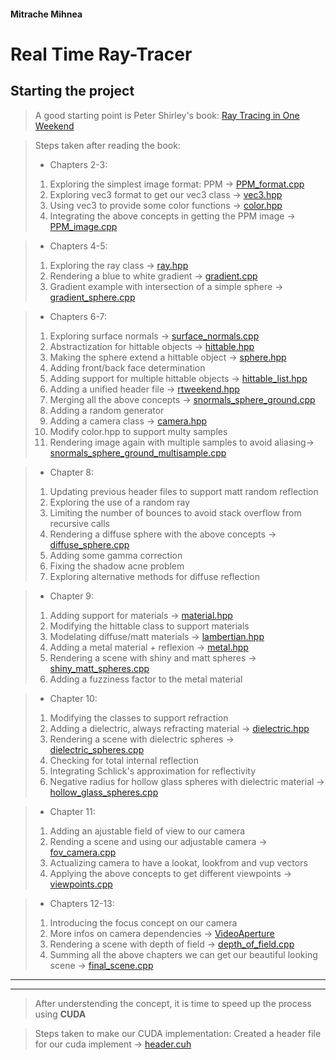 #### Mitrache Mihnea

# Real Time Ray-Tracer

## Starting the project
> A good starting point is Peter Shirley's book: [Ray Tracing in One Weekend](https://raytracing.github.io/books/RayTracingInOneWeekend.html)

> Steps taken after reading the book:
> * Chapters 2-3:
> 1. Exploring the simplest image format: PPM -> [PPM_format.cpp](InOneWeekend/Chapters2-3/PPM_format.cpp)
> 2. Exploring vec3 format to get our vec3 class -> [vec3.hpp](InOneWeekend/Chapters2-3/vec3.hpp)
> 3. Using vec3 to provide some color functions -> [color.hpp](InOneWeekend/Chapters2-3/color.hpp)
> 4. Integrating the above concepts in getting the PPM image -> [PPM_image.cpp](InOneWeekend/Chapters2-3/PPM_image.cpp)

> * Chapters 4-5:
> 1. Exploring the ray class -> [ray.hpp](InOneWeekend/Chapters4-5/ray.hpp)
> 2. Rendering a blue to white gradient -> [gradient.cpp](InOneWeekend/Chapters4-5/gradient.cpp)
> 3. Gradient example with intersection of a simple sphere -> [gradient_sphere.cpp](InOneWeekend/Chapters4-5/gradient_sphere.cpp)

> * Chapters 6-7:
> 1. Exploring surface normals -> [surface_normals.cpp](InOneWeekend/Chapters6-7/surface_normals.cpp)
> 2. Abstractization for hittable objects -> [hittable.hpp](InOneWeekend/Chapters6-7/hittable.hpp)
> 3. Making the sphere extend a hittable object -> [sphere.hpp](InOneWeekend/Chapters6-7/sphere.hpp)
> 4. Adding front/back face determination
> 5. Adding support for multiple hittable objects -> [hittable_list.hpp](InOneWeekend/Chapters6-7/hittable_list.hpp)
> 6. Adding a unified header file -> [rtweekend.hpp](InOneWeekend/Chapters6-7/rtweekend.hpp)
> 7. Merging all the above concepts -> [snormals_sphere_ground.cpp](InOneWeekend/Chapters6-7/snormals_sphere_ground.cpp)
> 8. Adding a random generator
> 9. Adding a camera class -> [camera.hpp](InOneWeekend/Chapters6-7/camera.hpp)
> 10. Modify color.hpp to support multy samples
> 11. Rendering image again with multiple samples to avoid aliasing-> [snormals_sphere_ground_multisample.cpp](InOneWeekend/Chapters6-7/snormals_sphere_ground_multisample.cpp)

> * Chapter 8:
> 1. Updating previous header files to support matt random reflection
> 2. Exploring the use of a random ray
> 3. Limiting the number of bounces to avoid stack overflow from recursive calls
> 4. Rendering a diffuse sphere with the above concepts -> [diffuse_sphere.cpp](InOneWeekend/Chapter8/diffuse_sphere.cpp)
> 5. Adding some gamma correction
> 6. Fixing the shadow acne problem
> 7. Exploring alternative methods for diffuse reflection

> * Chapter 9:
> 1. Adding support for materials -> [material.hpp](InOneWeekend/Chapter9/material.hpp)
> 2. Modifying the hittable class to support materials
> 3. Modelating diffuse/matt materials -> [lambertian.hpp](InOneWeekend/Chapter9/lambertian.hpp)
> 4. Adding a metal material + reflexion -> [metal.hpp](InOneWeekend/Chapter9/metal.hpp)
> 5. Rendering a scene with shiny and matt spheres -> [shiny_matt_spheres.cpp](InOneWeekend/Chapter9/shiny_matt_spheres.cpp)
> 6. Adding a fuzziness factor to the metal material

> * Chapter 10:
> 1. Modifying the classes to support refraction
> 2. Adding a dielectric, always refracting material -> [dielectric.hpp](InOneWeekend/Chapter10/dielectric.hpp)
> 3. Rendering a scene with dielectric spheres -> [dielectric_spheres.cpp](InOneWeekend/Chapter10/dielectric_spheres.cpp)
> 4. Checking for total internal reflection
> 5. Integrating Schlick's approximation for reflectivity
> 6. Negative radius for hollow glass spheres with dielectric material -> [hollow_glass_spheres.cpp](InOneWeekend/Chapter10/hollow_glass_spheres.cpp)

> * Chapter 11:
> 1. Adding an ajustable field of view to our camera
> 2. Rending a scene and using our adjustable camera -> [fov_camera.cpp](InOneWeekend/Chapter11/vfov_camera.cpp)
> 3. Actualizing camera to have a lookat, lookfrom and vup vectors
> 4. Applying the above concepts to get different viewpoints -> [viewpoints.cpp](InOneWeekend/Chapter11/viewpoints.cpp)

> * Chapters 12-13:
> 1. Introducing the focus concept on our camera
> 2. More infos on camera dependencies -> [VideoAperture](InOneWeekend/https://www.youtube.com/watch?v=YojL7UQTVhc)
> 3. Rendering a scene with depth of field -> [depth_of_field.cpp](InOneWeekend/Chapter12-13/depth_of_field.cpp)
> 4. Summing all the above chapters we can get our beautiful
looking scene -> [final_scene.cpp](InOneWeekend/Chapter12/final_scene.cpp)

<hr><hr>

> After understending the concept, it is time to speed up the process using **CUDA**

> Steps taken to make our CUDA implementation:
> Created a header file for our cuda implement -> [header.cuh](CUDA/header.cuh)
> 